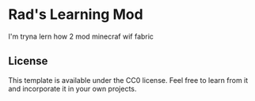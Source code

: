 # Rad's Learning Mod

I'm tryna lern how 2 mod minecraf wif fabric

## License

This template is available under the CC0 license. Feel free to learn from it and incorporate it in your own projects.
